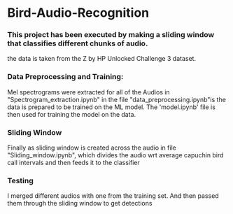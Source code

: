 # Bird-Audio-Recognition
### This project has been executed by making a sliding window that classifies different chunks of audio.
the data is taken from the Z by HP Unlocked Challenge 3 dataset.

### Data Preprocessing and Training:
Mel spectrograms were extracted for all of the Audios in "Spectrogram_extraction.ipynb"
in the file "data_preprocessing.ipynb"is the data is prepared to be trained on the ML model.
The 'model.ipynb' file is then used for training the model on the data.

### Sliding Window
Finally as sliding window is created across the audio in file "Sliding_window.ipynb", which divides the audio wrt average capuchin bird call intervals and then feeds it to the classifier


### Testing
I merged different audios with one from the training set. And then passed them through the sliding window to get detections
